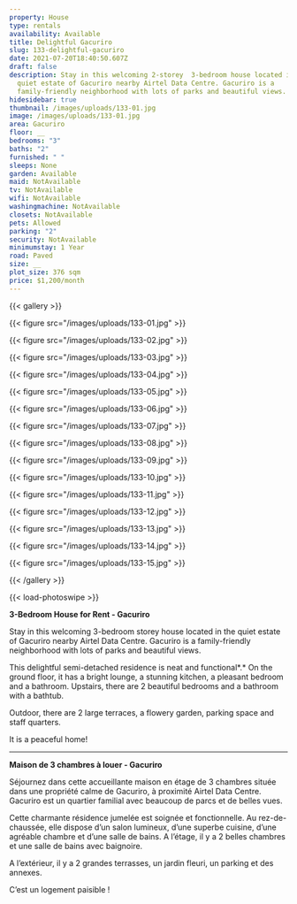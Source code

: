 ```yaml
---
property: House
type: rentals
availability: Available
title: Delightful Gacuriro
slug: 133-delightful-gacuriro
date: 2021-07-20T18:40:50.607Z
draft: false
description: Stay in this welcoming 2-storey  3-bedroom house located in the
  quiet estate of Gacuriro nearby Airtel Data Centre. Gacuriro is a
  family-friendly neighborhood with lots of parks and beautiful views.
hidesidebar: true
thumbnail: /images/uploads/133-01.jpg
image: /images/uploads/133-01.jpg
area: Gacuriro
floor: __
bedrooms: "3"
baths: "2"
furnished: " "
sleeps: None
garden: Available
maid: NotAvailable
tv: NotAvailable
wifi: NotAvailable
washingmachine: NotAvailable
closets: NotAvailable
pets: Allowed
parking: "2"
security: NotAvailable
minimumstay: 1 Year
road: Paved
size: __
plot_size: 376 sqm
price: $1,200/month
---
```

{{< gallery >}}

{{< figure src="/images/uploads/133-01.jpg" >}}

{{< figure src="/images/uploads/133-02.jpg" >}}

{{< figure src="/images/uploads/133-03.jpg" >}}

{{< figure src="/images/uploads/133-04.jpg" >}}

{{< figure src="/images/uploads/133-05.jpg" >}}

{{< figure src="/images/uploads/133-06.jpg" >}}

{{< figure src="/images/uploads/133-07.jpg" >}}

{{< figure src="/images/uploads/133-08.jpg" >}}

{{< figure src="/images/uploads/133-09.jpg" >}}

{{< figure src="/images/uploads/133-10.jpg" >}}

{{< figure src="/images/uploads/133-11.jpg" >}}

{{< figure src="/images/uploads/133-12.jpg" >}}

{{< figure src="/images/uploads/133-13.jpg" >}}

{{< figure src="/images/uploads/133-14.jpg" >}}

{{< figure src="/images/uploads/133-15.jpg" >}}

{{< /gallery >}}

{{< load-photoswipe >}}

**3-Bedroom House for Rent - Gacuriro**

Stay in this welcoming 3-bedroom storey house located in the quiet estate of Gacuriro nearby Airtel Data Centre. Gacuriro is a family-friendly neighborhood with lots of parks and beautiful views.

This delightful semi-detached residence is neat and functional*.* On the ground floor, it has a bright lounge, a stunning kitchen, a pleasant bedroom and a bathroom. Upstairs, there are 2 beautiful bedrooms and a bathroom with a bathtub.

Outdoor, there are 2 large terraces, a flowery garden, parking space and staff quarters.

It is a peaceful home!

- - -

**Maison de 3 chambres à louer - Gacuriro**

Séjournez dans cette accueillante maison en étage de 3 chambres située dans une propriété calme de Gacuriro, à proximité Airtel Data Centre. Gacuriro est un quartier familial avec beaucoup de parcs et de belles vues.

Cette charmante résidence jumelée est soignée et fonctionnelle. Au rez-de-chaussée, elle dispose d’un salon lumineux, d’une superbe cuisine, d’une agréable chambre et d’une salle de bains. A l’étage, il y a 2 belles chambres et une salle de bains avec baignoire.

A l’extérieur, il y a 2 grandes terrasses, un jardin fleuri, un parking et des annexes.

C’est un logement paisible !